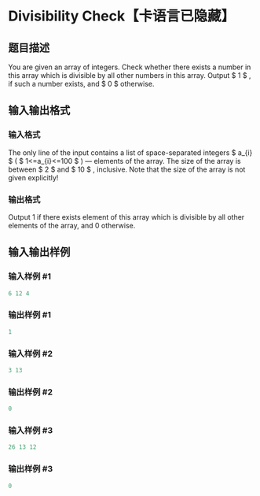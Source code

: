 # Divisibility Check【卡语言已隐藏】

## 题目描述

You are given an array of integers. Check whether there exists a number in this array which is divisible by all other numbers in this array. Output $ 1 $ , if such a number exists, and $ 0 $ otherwise.

## 输入输出格式

### 输入格式

The only line of the input contains a list of space-separated integers $ a_{i} $ ( $ 1<=a_{i}<=100 $ ) — elements of the array. The size of the array is between $ 2 $ and $ 10 $ , inclusive. Note that the size of the array is not given explicitly!

### 输出格式

Output 1 if there exists element of this array which is divisible by all other elements of the array, and 0 otherwise.

## 输入输出样例

### 输入样例 #1

```cpp
6 12 4

```
### 输出样例 #1

```cpp
1

```
### 输入样例 #2

```cpp
3 13

```
### 输出样例 #2

```cpp
0

```
### 输入样例 #3

```cpp
26 13 12

```
### 输出样例 #3

```cpp
0

```
